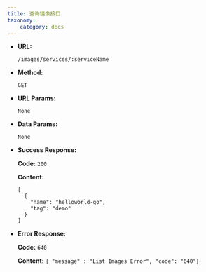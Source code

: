 ```yaml
---
title: 查询镜像接口
taxonomy:
    category: docs
---
```


* **URL:**

    `/images/services/:serviceName`

* **Method:**

    `GET`

* **URL Params:**

    `None`

* **Data Params:**

    `None`

* **Success Response:**

	**Code:** `200`

	**Content:** 

	```
	[
	  {
	    "name": "helloworld-go",
	    "tag": "demo"
	  }
	]
	```	

* **Error Response:**

	**Code:** `640`
  	
  	**Content:** `{ "message" : "List Images Error", "code": "640"}`